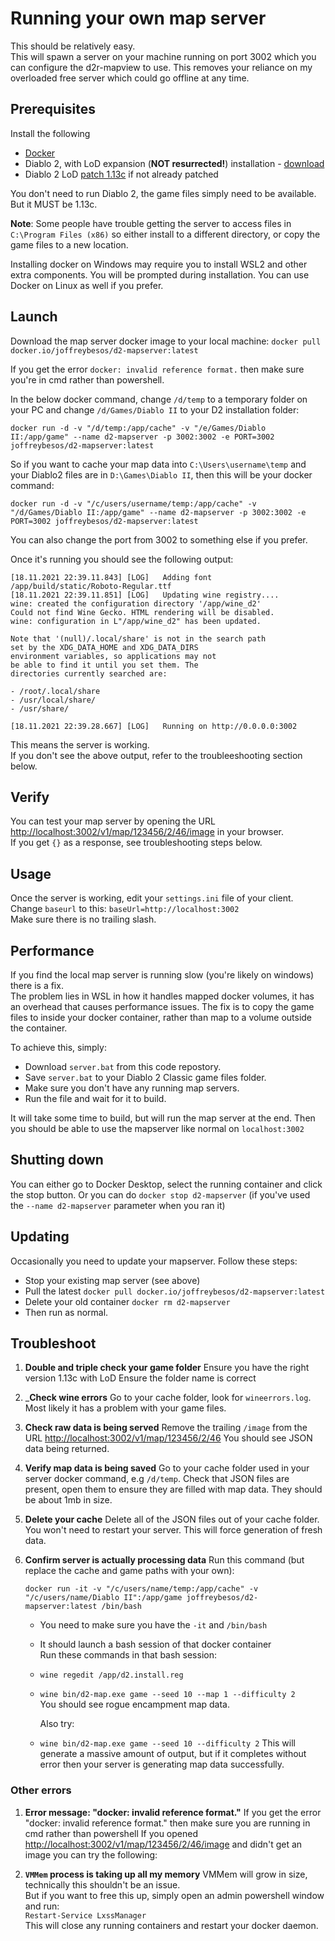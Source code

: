 # Running your own map server

This should be relatively easy.  
This will spawn a server on your machine running on port 3002 which you can configure the d2r-mapview to use. This removes your reliance on my overloaded free server which could go offline at any time.

## Prerequisites

Install the following

- [Docker](https://docs.docker.com/get-docker/)
- Diablo 2, with LoD expansion (__NOT resurrected!__) installation - [download](https://archive.org/details/diablo-ii-1.13c-minimal.-7z)
- Diablo 2 LoD [patch 1.13c](http://ftp.blizzard.com/pub/diablo2exp/patches/PC/LODPatch_113c.exe) if not already patched

You don't need to run Diablo 2, the game files simply need to be available. But it MUST be 1.13c.

__Note__: Some people have trouble getting the server to access files in `C:\Program Files (x86)` so either install to a different directory, or copy the game files to a new location.

Installing docker on Windows may require you to install WSL2 and other extra components. You will be prompted during installation.
You can use Docker on Linux as well if you prefer.

## Launch

Download the map server docker image to your local machine:
`docker pull docker.io/joffreybesos/d2-mapserver:latest`

If you get the error `docker: invalid reference format.` then make sure you're in cmd rather than powershell.

In the below docker command, change `/d/temp` to a temporary folder on your PC and change `/d/Games/Diablo II` to your D2 installation folder:

`docker run -d -v "/d/temp:/app/cache" -v "/e/Games/Diablo II:/app/game" --name d2-mapserver -p 3002:3002 -e PORT=3002 joffreybesos/d2-mapserver:latest`

So if you want to cache your map data into `C:\Users\username\temp` and your Diablo2 files are in `D:\Games\Diablo II`, then this will be your docker command:

`docker run -d -v "/c/users/username/temp:/app/cache" -v "/d/Games/Diablo II:/app/game" --name d2-mapserver -p 3002:3002 -e PORT=3002 joffreybesos/d2-mapserver:latest`

You can also change the port from 3002 to something else if you prefer.

Once it's running you should see the following output:

```text
[18.11.2021 22:39.11.843] [LOG]   Adding font /app/build/static/Roboto-Regular.ttf
[18.11.2021 22:39.11.851] [LOG]   Updating wine registry....
wine: created the configuration directory '/app/wine_d2'
Could not find Wine Gecko. HTML rendering will be disabled.
wine: configuration in L"/app/wine_d2" has been updated.

Note that '(null)/.local/share' is not in the search path
set by the XDG_DATA_HOME and XDG_DATA_DIRS
environment variables, so applications may not
be able to find it until you set them. The
directories currently searched are:

- /root/.local/share
- /usr/local/share/
- /usr/share/

[18.11.2021 22:39.28.667] [LOG]   Running on http://0.0.0.0:3002
```

This means the server is working.  
If you don't see the above output, refer to the troubleeshooting section below.

## Verify

You can test your map server by opening the URL <http://localhost:3002/v1/map/123456/2/46/image> in your browser.  
If you get `{}` as a response, see troubleshooting steps below.

## Usage

Once the server is working, edit your `settings.ini` file of your client.  
Change `baseurl` to this: `baseUrl=http://localhost:3002`  
Make sure there is no trailing slash.

## Performance

If you find the local map server is running slow (you're likely on windows) there is a fix.  
The problem lies in WSL in how it handles mapped docker volumes, it has an overhead that causes performance issues.
The fix is to copy the game files to inside your docker container, rather than map to a volume outside the container.

To achieve this, simply:

- Download `server.bat` from this code repostory.
- Save `server.bat` to your Diablo 2 Classic game files folder.
- Make sure you don't have any running map servers.
- Run the file and wait for it to build.

It will take some time to build, but will run the map server at the end.
Then you should be able to use the mapserver like normal on `localhost:3002`

## Shutting down

You can either go to Docker Desktop, select the running container and click the stop button.
Or you can do `docker stop d2-mapserver` (if you've used the `--name d2-mapserver` parameter when you ran it)

## Updating

Occasionally you need to update your mapserver. Follow these steps:

- Stop your existing map server (see above)
- Pull the latest `docker pull docker.io/joffreybesos/d2-mapserver:latest`
- Delete your old container `docker rm d2-mapserver`
- Then run as normal.

## Troubleshoot

1. __Double and triple check your game folder__
  Ensure you have the right version 1.13c with LoD
  Ensure the folder name is correct
  
2. ___Check wine errors__
  Go to your cache folder, look for `wineerrors.log`. Most likely it has a problem with your game files.

3. __Check raw data is being served__
  Remove the trailing `/image` from the URL <http://localhost:3002/v1/map/123456/2/46>
  You should see JSON data being returned.  

4. __Verify map data is being saved__
  Go to your cache folder used in your server docker command, e.g `/d/temp`. Check that JSON files are present, open them to ensure they are filled with map data. They should be about 1mb in size.  

5. __Delete your cache__
  Delete all of the JSON files out of your cache folder. You won't need to restart your server. This will force generation of fresh data.  

6. __Confirm server is actually processing data__
  Run this command (but replace the cache and game paths with your own):  

    `docker run -it -v "/c/users/name/temp:/app/cache" -v "/c/users/name/Diablo II":/app/game joffreybesos/d2-mapserver:latest /bin/bash`  
    - You need to make sure you have the `-it` and `/bin/bash`  
    - It should launch a bash session of that docker container    
  Run these commands in that bash session:  
    - `wine regedit /app/d2.install.reg`  
    - `wine bin/d2-map.exe game --seed 10 --map 1 --difficulty 2`  
  You should see rogue encampment map data.  

      Also try:
    - `wine bin/d2-map.exe game --seed 10 --difficulty 2`
    This will generate a massive amount of output, but if it completes without error then your server is generating map data successfully.

### Other errors

1. __Error message: "docker: invalid reference format."__
  If you get the error "docker: invalid reference format." then make sure you are running in cmd rather than powershell
  If you opened <http://localhost:3002/v1/map/123456/2/46/image> and didn't get an image you can try the following:

2. __`VMMem` process is taking up all my memory__
  VMMem will grow in size, technically this shouldn't be an issue.  
  But if you want to free this up, simply open an admin powershell window and run:  
  `Restart-Service LxssManager`  
  This will close any running containers and restart your docker daemon.  